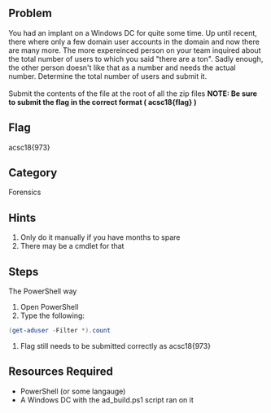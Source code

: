 ## Problem
You had an implant on a Windows DC for quite some time. Up until recent, there where only a few domain user accounts in the domain and now there are many more. The more expereinced person on your team inquired about the total number of users to which you said "there are a ton". Sadly enough, the other person doesn't like that as a number and needs the actual number. Determine the total number of users and submit it.
<br>
<br>
Submit the contents of the file at the root of all the zip files
**NOTE:  Be sure to submit the flag in the correct format ( acsc18{flag} )**

## Flag
acsc18{973}

## Category
Forensics

## Hints
1. Only do it manually if you have months to spare
1. There may be a cmdlet for that

## Steps
The PowerShell way
1. Open PowerShell
1. Type the following:
```powershell
(get-aduser -Filter *).count
```
1. Flag still needs to be submitted correctly as acsc18{973}

## Resources Required
* PowerShell (or some langauge)
* A Windows DC with the ad_build.ps1 script ran on it

